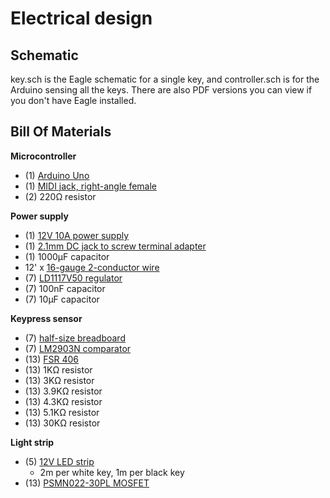 # Electrical design

## Schematic

key.sch is the Eagle schematic for a single key,
and controller.sch is for the Arduino sensing all the keys.
There are also PDF versions you can view if you don't have Eagle installed.

## Bill Of Materials

**Microcontroller**
* (1) [Arduino Uno](https://www.adafruit.com/product/50)
* (1) [MIDI jack, right-angle female](http://www.digikey.com/short/3b7cbp)
* (2) 220Ω resistor

**Power supply**
* (1) [12V 10A power supply](https://www.amazon.com/SUPERNIGHT-100-240V-5-5x2-1mm-Converter-Flexible/dp/B00LWQ2GS0)
* (1) [2.1mm DC jack to screw terminal adapter](https://www.adafruit.com/products/368)
* (1) 1000µF capacitor
* 12' x [16-gauge 2-conductor wire](http://www.homedepot.com/p/Southwire-By-the-Foot-16-2-Black-Stranded-Landscape-Lighting-Wire-55213199/204725046)
* (7) [LD1117V50 regulator](http://www.digikey.com/short/395tz2)
* (7) 100nF capacitor
* (7) 10µF capacitor

**Keypress sensor**
* (7) [half-size breadboard](https://www.adafruit.com/products/64)
* (7) [LM2903N comparator](http://www.digikey.com/short/3bc118)
* (13) [FSR 406](https://www.adafruit.com/products/1075)
* (13) 1KΩ resistor
* (13) 3KΩ resistor
* (13) 3.9KΩ resistor
* (13) 4.3KΩ resistor
* (13) 5.1KΩ resistor
* (13) 30KΩ resistor

**Light strip**
* (5) [12V LED strip](http://www.lightingever.com/12v-led-strip-light-3528-4100057-dw.html)
    - 2m per white key, 1m per black key
* (13) [PSMN022-30PL MOSFET](http://www.digikey.com/short/391mv8)
